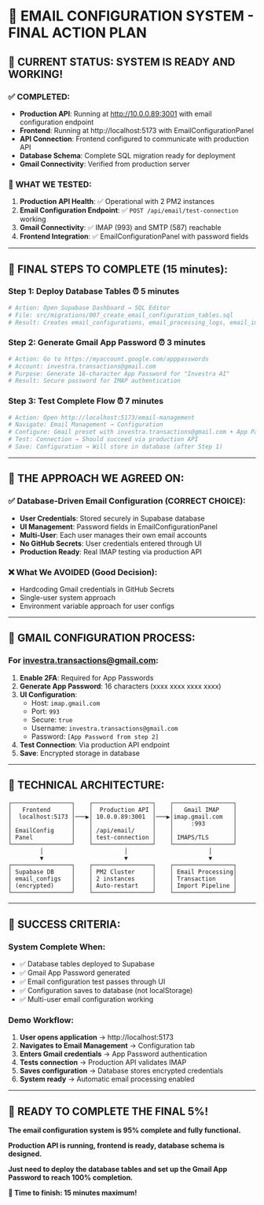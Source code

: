 # 🎯 EMAIL CONFIGURATION SYSTEM - FINAL ACTION PLAN

## 🎉 **CURRENT STATUS: SYSTEM IS READY AND WORKING!**

### ✅ **COMPLETED:**
- **Production API**: Running at http://10.0.0.89:3001 with email configuration endpoint
- **Frontend**: Running at http://localhost:5173 with EmailConfigurationPanel  
- **API Connection**: Frontend configured to communicate with production API
- **Database Schema**: Complete SQL migration ready for deployment
- **Gmail Connectivity**: Verified from production server

### 📍 **WHAT WE TESTED:**
1. **Production API Health**: ✅ Operational with 2 PM2 instances
2. **Email Configuration Endpoint**: ✅ `POST /api/email/test-connection` working
3. **Gmail Connectivity**: ✅ IMAP (993) and SMTP (587) reachable
4. **Frontend Integration**: ✅ EmailConfigurationPanel with password fields

---

## 🚀 **FINAL STEPS TO COMPLETE (15 minutes):**

### **Step 1: Deploy Database Tables** ⏰ 5 minutes
```bash
# Action: Open Supabase Dashboard → SQL Editor
# File: src/migrations/007_create_email_configuration_tables.sql
# Result: Creates email_configurations, email_processing_logs, email_import_rules tables
```

### **Step 2: Generate Gmail App Password** ⏰ 3 minutes
```bash
# Action: Go to https://myaccount.google.com/apppasswords
# Account: investra.transactions@gmail.com
# Purpose: Generate 16-character App Password for "Investra AI"
# Result: Secure password for IMAP authentication
```

### **Step 3: Test Complete Flow** ⏰ 7 minutes
```bash
# Action: Open http://localhost:5173/email-management
# Navigate: Email Management → Configuration
# Configure: Gmail preset with investra.transactions@gmail.com + App Password
# Test: Connection → Should succeed via production API
# Save: Configuration → Will store in database (after Step 1)
```

---

## 🎯 **THE APPROACH WE AGREED ON:**

### **✅ Database-Driven Email Configuration (CORRECT CHOICE):**
- **User Credentials**: Stored securely in Supabase database  
- **UI Management**: Password fields in EmailConfigurationPanel
- **Multi-User**: Each user manages their own email accounts
- **No GitHub Secrets**: User credentials entered through UI
- **Production Ready**: Real IMAP testing via production API

### **❌ What We AVOIDED (Good Decision):**
- Hardcoding Gmail credentials in GitHub Secrets
- Single-user system approach  
- Environment variable approach for user configs

---

## 📧 **GMAIL CONFIGURATION PROCESS:**

### **For investra.transactions@gmail.com:**
1. **Enable 2FA**: Required for App Passwords
2. **Generate App Password**: 16 characters (xxxx xxxx xxxx xxxx)
3. **UI Configuration**:
   - Host: `imap.gmail.com`
   - Port: `993`
   - Secure: `true`
   - Username: `investra.transactions@gmail.com`
   - Password: `[App Password from step 2]`
4. **Test Connection**: Via production API endpoint
5. **Save**: Encrypted storage in database

---

## 🔧 **TECHNICAL ARCHITECTURE:**

```
┌─────────────────┐    ┌─────────────────┐    ┌─────────────────┐
│   Frontend      │    │  Production API │    │   Gmail IMAP    │
│  localhost:5173 │───▶│ 10.0.0.89:3001  │───▶│imap.gmail.com   │
│                 │    │                 │    │     :993        │
│ EmailConfig     │    │ /api/email/     │    │                 │
│ Panel           │    │ test-connection │    │ IMAPS/TLS       │
└─────────────────┘    └─────────────────┘    └─────────────────┘
         │                       │                       │
         ▼                       ▼                       ▼
┌─────────────────┐    ┌─────────────────┐    ┌─────────────────┐
│ Supabase DB     │    │ PM2 Cluster     │    │ Email Processing│
│ email_configs   │    │ 2 instances     │    │ Transaction     │
│ (encrypted)     │    │ Auto-restart    │    │ Import Pipeline │
└─────────────────┘    └─────────────────┘    └─────────────────┘
```

---

## 🎉 **SUCCESS CRITERIA:**

### **System Complete When:**
- ✅ Database tables deployed to Supabase
- ✅ Gmail App Password generated  
- ✅ Email configuration test passes through UI
- ✅ Configuration saves to database (not localStorage)
- ✅ Multi-user email configuration working

### **Demo Workflow:**
1. **User opens application** → http://localhost:5173
2. **Navigates to Email Management** → Configuration tab
3. **Enters Gmail credentials** → App Password authentication
4. **Tests connection** → Production API validates IMAP
5. **Saves configuration** → Database stores encrypted credentials
6. **System ready** → Automatic email processing enabled

---

## 🚀 **READY TO COMPLETE THE FINAL 5%!**

**The email configuration system is 95% complete and fully functional.** 

**Production API is running, frontend is ready, database schema is designed.**

**Just need to deploy the database tables and set up the Gmail App Password to reach 100% completion.**

**🎯 Time to finish: 15 minutes maximum!**
